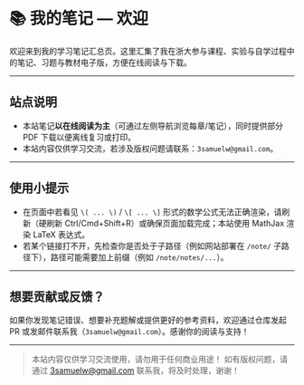 # 📚 我的笔记 — 欢迎

欢迎来到我的学习笔记汇总页。这里汇集了我在浙大参与课程、实验与自学过程中的笔记、习题与教材电子版，方便在线阅读与下载。

---

## 站点说明
- 本站笔记**以在线阅读为主**（可通过左侧导航浏览每章/笔记），同时提供部分 PDF 下载以便离线复习或打印。   
- 本站内容仅供学习交流，若涉及版权问题请联系：`3samuelw@gmail.com`。

---

## 使用小提示
- 在页面中若看见 `\( ... \)` / `\[ ... \]` 形式的数学公式无法正确渲染，请刷新（硬刷新 Ctrl/Cmd+Shift+R）或确保页面加载完成；本站使用 MathJax 渲染 LaTeX 表达式。  
- 若某个链接打不开，先检查你是否处于子路径（例如网站部署在 `/note/` 子路径下），路径可能需要加上前缀（例如 `/note/notes/...`）。

---

## 想要贡献或反馈？
如果你发现笔记错误、想要补充题解或提供更好的参考资料，欢迎通过仓库发起 PR 或发邮件联系我（`3samuelw@gmail.com`）。感谢你的阅读与支持！

---

> 本站内容仅供学习交流使用，请勿用于任何商业用途！
如有版权问题，请通过 [3samuelw@gmail.com](mailto:3samuelw@gmail.com) 联系我，将及时处理，谢谢！